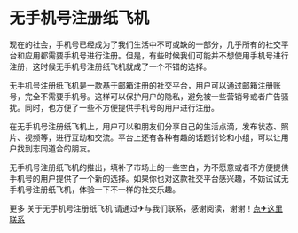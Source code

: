 # 无手机号注册纸飞机

现在的社会，手机号已经成为了我们生活中不可或缺的一部分，几乎所有的社交平台和应用都需要手机号进行注册。但是，有些时候我们可能并不想使用手机号进行注册，这时候无手机号注册纸飞机就成了一个不错的选择。

无手机号注册纸飞机是一款基于邮箱注册的社交平台，用户可以通过邮箱注册账号，完全不需要手机号。这样可以保护用户的隐私，避免被一些营销号或者广告骚扰。同时，也方便了一些不方便提供手机号的用户进行注册。

在无手机号注册纸飞机上，用户可以和朋友们分享自己的生活点滴，发布状态、照片、视频等，进行互动和交流。平台上还有各种有趣的话题讨论和小组，可以让用户找到志同道合的朋友。

无手机号注册纸飞机的推出，填补了市场上的一些空白，为不愿意或者不方便提供手机号的用户提供了一个新的选择。如果你也对这款社交平台感兴趣，不妨试试无手机号注册纸飞机，体验一下不一样的社交乐趣。

更多 关于无手机号注册纸飞机 请通过✈与我们联系，感谢阅读，谢谢！[点✈这里联系](https://acc.k02.cc)